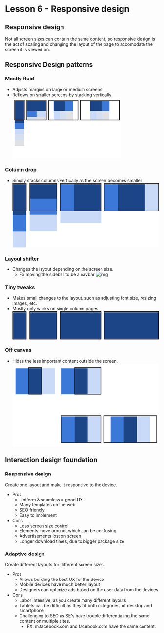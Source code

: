 # Lesson 6 - Responsive design
## Responsive design
Not all screen sizes can contain the same content, so responsive design is the act of scaling and changing the layout of the page to accomodate the screen it is viewed on.

## Responsive Design patterns
### Mostly fluid
- Adjusts margins on large or medium screens
- Reflows on smaller screens by stacking vertically
![img](./images/6/mostly-fluid.svg)

### Column drop
- Simply stacks columns vertically as the screen becomes smaller
![img](./images/6/column-drop.svg)

### Layout shifter
- Changes the layout depending on the screen size.
	- Fx moving the sidebar to be a navbar
![img](./images/6/layout-shiter.svg)

### Tiny tweaks
- Makes small changes to the layout, such as adjusting font size, resizing images, etc.
- Mostly only works on single column pages
![img](./images/6/tiny-tweaks.svg)

### Off canvas
- Hides the less important content outside the screen.
![img](./images/6/off-canvas.svg)

## Interaction design foundation
### Responsive design
Create one layout and make it responsive to the device.

- Pros
	- Uniform & seamless = good UX
	- Many templates on the web
	- SEO friendly
	- Easy to implement
- Cons
	- Less screen size control
	- Elements move around, which can be confusing
	- Advertisements lost on screen
	- Longer download times, due to bigger package size

### Adaptive design
Create different layouts for different screen sizes.

- Pros
	- Allows building the best UX for the device
	- Mobile devices have much better layout
	- Designers can  optimize ads based on the user data from the devices
- Cons
	- Labor intensive, as you create many different layouts
	- Tablets can be difficult as they fit both categories, of desktop and smartphone
	- Challenging to SEO as SE's have trouble differentiating the same content on multiple sites.
		-	FX. m.facebook.com and facebook.com have the same content.

